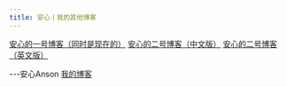 ```yaml
---
title: 安心丨我的其他博客
---
```

[安心的一号博客（同时是现在的）](https://blog.ognn.xyz/)
[安心的二号博客（中文版）](https://b2.ognn.xyz/)
[安心的二号博客（英文版）](https://b3.ognn.xyz/)

---安心Anson [我的博客](b4.ognn.top)